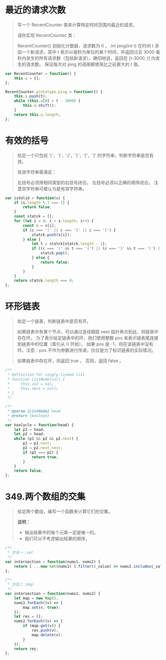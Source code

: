 #  最近的请求次数

> 	写一个 RecentCounter 类来计算特定时间范围内最近的请求。
>
> 请你实现 RecentCounter 类：
>
> RecentCounter() 初始化计数器，请求数为 0 。
> int ping(int t) 在时间 t 添加一个新请求，其中 t 表示以毫秒为单位的某个时间，并返回过去 3000 毫秒内发生的所有请求数（包括新请求）。确切地说，返回在 [t-3000, t] 内发生的请求数。
> 保证每次对 ping 的调用都使用比之前更大的 t 值。

~~~javascript
var RecentCounter = function() {
	this.q = [];
};

RecentCounter.prototype.ping = function(t) {
	this.q.push(t);
	while (this.q[0] < t - 3000) {
		this.q.shift();
	}
	return this.q.length;
};
~~~

#  有效的括号

> 给定一个只包括 '('，')'，'{'，'}'，'['，']' 的字符串，判断字符串是否有效。
>
> 有效字符串需满足：
>
> 左括号必须用相同类型的右括号闭合。
> 左括号必须以正确的顺序闭合。
> 注意空字符串可被认为是有效字符串。

~~~javascript
var isValid = function(s) {
	if (s.length % 2 === 1) {
		return false;
	}
	const statck = [];
	for (let i = 0; i < s.length; i++) {
		const c = s[i];
		if (c === '(' || c === '{' || c === '[') {
			statck.push(s[i]);
		} else {
			let t = statck[statck.length - 1];
			if ((c === ')' && t === '(') || (c === ']' && t === '[') || (c === '}' && t === '{')) {
				statck.pop();
			} else {
				return false;
			}
		}
	}
	return statck.length === 0;
};

~~~

#  环形链表

> 给定一个链表，判断链表中是否有环。
>
> 如果链表中有某个节点，可以通过连续跟踪 next 指针再次到达，则链表中存在环。 为了表示给定链表中的环，我们使用整数 pos 来表示链表尾连接到链表中的位置（索引从 0 开始）。 如果 pos 是 -1，则在该链表中没有环。注意：pos 不作为参数进行传递，仅仅是为了标识链表的实际情况。
>
> 如果链表中存在环，则返回 true 。 否则，返回 false 。

~~~javascript
/**
 * Definition for singly-linked list.
 * function ListNode(val) {
 *     this.val = val;
 *     this.next = null;
 * }
 */

/**
 * @param {ListNode} head
 * @return {boolean}
 */
var hasCycle = function(head) {
	let p1 = head;
	let p2 = head;
	while (p1 && p2 && p2.next) {
		p1 = p1.next;
		p2 = p2.next.next;
		if (p1 === p2) {
			return true;
		}
	}
	return false;
};
~~~

#  349.两个数组的交集

> 给定两个数组，编写一个函数来计算它们的交集。
>
> **说明：**
>
> - 输出结果中的每个元素一定是唯一的。
> - 我们可以不考虑输出结果的顺序。

~~~javascript
/**
 * 方法一：set
 */
var intersection = function(nums1, nums2) {
	return [ ...new Set(nums1) ].filter((_value) => nums2.includes(_value));
};

/**
 * 方法二：map
 */
var intersection = function(nums1, nums2) {
	let map = new Map();
	nums1.forEach((v) => {
		map.set(v, true);
	});
	let res = [];
	nums2.forEach((v) => {
		if (map.get(v)) {
			res.push(v);
			map.delete(v);
		}
	});
	return res;
};
~~~

